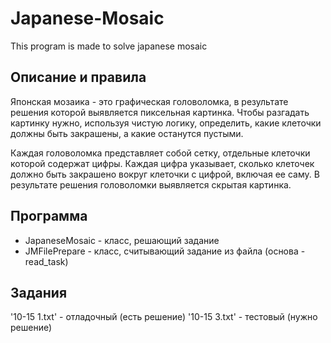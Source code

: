# Japanese-Mosaic
This program is made to solve japanese mosaic

## Описание и правила
Японская мозаика - это графическая головоломка, в результате решения которой выявляется пиксельная картинка.
Чтобы разгадать картинку нужно, используя чистую логику, определить, какие клеточки должны быть закрашены, а какие останутся пустыми.

Каждая головоломка представляет собой сетку, отдельные клеточки которой содержат цифры. Каждая цифра указывает, сколько клеточек должно быть закрашено вокруг клеточки с цифрой, включая ее саму. В результате решения головоломки выявляется скрытая картинка.

## Программа
- JapaneseMosaic - класс, решающий задание
- JMFilePrepare - класс, считывающий задание из файла (основа - read_task)

## Задания
'10-15 1.txt' - отладочный (есть решение)
'10-15 3.txt' - тестовый (нужно решение)
